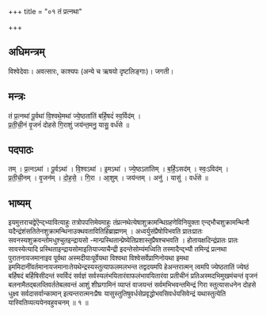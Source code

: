 +++
title = "०१ तं प्रत्नथा"

+++
## अधिमन्त्रम्
विश्वेदेवाः। अवत्सारः, काश्यपः (अन्ये च ऋषयो दृष्टलिङ्गाः)। जगती।

## मन्त्रः
तं प्र॒त्नथा॑ पू॒र्वथा॑ वि॒श्वथे॒मथा॑ ज्ये॒ष्ठता॑तिं बर्हि॒षदं॑ स्व॒र्विद॑म् ।  
प्र॒ती॒ची॒नं वृ॒जनं॑ दोहसे गि॒राशुं जय॑न्त॒मनु॒ यासु॒ वर्ध॑से ॥

## पदपाठः
तम् । प्र॒त्नऽथा॑ । पू॒र्वऽथा॑ । वि॒श्वऽथा॑ । इ॒मऽथा॑ । ज्ये॒ष्ठऽता॑तिम् । ब॒र्हि॒ऽसद॑म् । स्वः॒ऽविद॑म् ।  
प्र॒ती॒ची॒नम् । वृ॒जन॑म् । दो॒ह॒से॒ । गि॒रा । आ॒शुम् । जय॑न्तम् । अनु॑ । यासु॑ । वर्ध॑से ॥

## भाष्यम्
इयमुत्तराचद्वेऎन्द्भ्यावित्याहुः तत्रोपपत्तिमेवमाहुः तंप्रत्नथेत्येषाशुक्रामन्थिग्रहणेविनियुक्ता एन्द्भौचशुक्रामन्थिनौ यदैन्द्रंशंसतितेनशुक्रामन्थिनाउक्थवतावितिहिब्राह्मणम् । अध्वर्युसंप्रैषोपिभवति प्रातःप्रातः सवनस्यशुक्रवन्तोमधुश्चुतइन्द्रायसो -मान्प्रस्थितान्प्रेष्येतिप्रशास्तृप्रैषश्चभवति । होतायक्षदिन्द्रंप्रातः प्रातः सावस्येत्यादि प्रस्थिताइन्द्रायसोमाइतियाज्याचैन्द्री इदन्तेसोम्यंमध्विति तस्मादैन्द्भ्यौ तमिन्द्रं प्रत्नथा पुरातनायजमानाइव पूर्वथा अस्मदीयाःपूर्वेयथा विश्वथा विश्वेसर्वेप्राणिनोयथा इमथा इममिदानींवर्तमानायजमानाःतेयथेन्द्रस्यस्तुत्याफलमलभन्त तद्वदयमपि हेअन्तरात्मन् त्वमपि ज्येष्ठतातिं ज्येष्ठं बर्हिषदं बर्हिषिसीदन्तं स्वर्विदं सर्वज्ञं सर्वस्यलंभयितारंवाफलंभावयितारंवा प्रतीचीनं प्रतिअस्मदभिमुखमंचन्तं वृजनं बलनामैतद्बलव्तिवर्ततेबलवन्तं आशुं शीघ्रगामिनं व्याप्तं वाजयन्तं सर्वमभिभवन्तमिन्द्रं गिरा स्तुत्यासधनेन दोहसे धुक्ष्व सर्वदासर्वान्कामान् इत्यन्तरात्मनःप्रैषः यासुस्तुतिषुवर्धसेप्रवृद्धोभवसिवर्धयसिवेन्द्रं यथास्तुत्येति यास्वितिव्यत्ययेनवहुवचनम् ॥ १ ॥